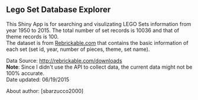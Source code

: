## Lego Set Database Explorer  

This Shiny App is for searching and visulizating LEGO Sets information from year 1950 to 2015. The total number of set records is 10036 and that of theme records is 100.  
The dataset is from [Rebrickable.com](http://rebrickable.com/) that contains the basic information of each set (set id, year, number of pieces, theme, set name).  

Data Source: http://rebrickable.com/downloads  
**Note**: Since I didn't use the API to collect data, the current data might not be 100% accurate.  
Date updated: 06/19/2015  
  
About author: [sbarzucco2000]   
